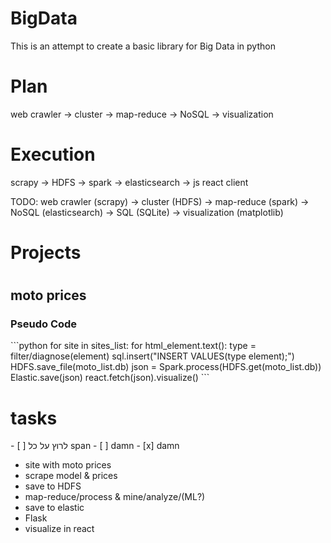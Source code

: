 # BigData
This is an attempt to create a basic library for Big Data in python

# Plan
web crawler -> cluster -> map-reduce -> NoSQL -> visualization

# Execution
scrapy -> HDFS -> spark -> elasticsearch -> js react client

TODO: web crawler (scrapy) -> cluster (HDFS) -> map-reduce (spark) -> NoSQL (elasticsearch) -> SQL (SQLite) -> visualization (matplotlib)

# Projects
#
## moto prices 
<h3> Pseudo Code </h3>
```python
for site in sites_list:
    for html_element.text():
        type = filter/diagnose(element)
        sql.insert("INSERT VALUES(type element);")
HDFS.save_file(moto_list.db)
json = Spark.process(HDFS.get(moto_list.db))
Elastic.save(json)
react.fetch(json).visualize()
```

<h1> tasks </h1>
- [ ] לרוץ על כל span
- [ ] damn
- [x] damn

* site with moto prices
* scrape model & prices
* save to HDFS
* map-reduce/process & mine/analyze/(ML?)
* save to elastic
* Flask
* visualize in react